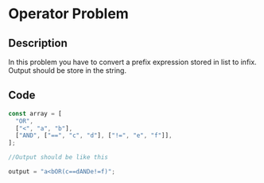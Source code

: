 # Operator Problem

## Description

In this problem you have to convert a prefix expression stored in list to infix. Output should be store in the string.

## Code

```javascript
const array = [
  "OR",
  ["<", "a", "b"],
  ["AND", ["==", "c", "d"], ["!=", "e", "f"]],
];

//Output should be like this

output = "a<bOR(c==dANDe!=f)";
```
